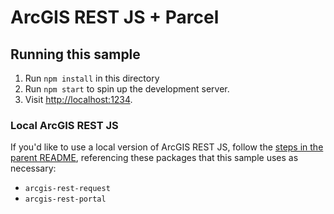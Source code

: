 # ArcGIS REST JS + Parcel

## Running this sample

1. Run `npm install` in this directory
1. Run `npm start` to spin up the development server.
1. Visit [http://localhost:1234](http://localhost:1234).

### Local ArcGIS REST JS

If you'd like to use a local version of ArcGIS REST JS, follow the [steps in the parent README](../README.md#local-arcgis-rest-js-npm), referencing these packages that this sample uses as necessary:

- `arcgis-rest-request`
- `arcgis-rest-portal`
